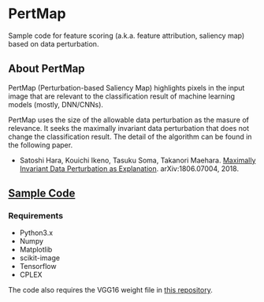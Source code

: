 # PertMap
Sample code for feature scoring (a.k.a. feature attribution, saliency map) based on data perturbation.


## About PertMap
PertMap (Perturbation-based Saliency Map) highlights pixels in the input image that are relevant to the classification result of machine learning models (mostly, DNN/CNNs).

PertMap uses the size of the allowable data perturbation as the masure of relevance. It seeks the maximally invariant data perturbation that does not change the classification result. The detail of the algorithm can be found in the following paper.

* Satoshi Hara, Kouichi Ikeno, Tasuku Soma, Takanori Maehara. [Maximally Invariant Data Perturbation as Explanation](https://arxiv.org/abs/1806.07004). arXiv:1806.07004, 2018.

## [Sample Code](http://github.com/sato9hara/PertMap/blob/master/Sample_PertMap_VGG16.ipynb)
### Requirements

* Python3.x
* Numpy
* Matplotlib
* scikit-image
* Tensorflow
* CPLEX

The code also requires the VGG16 weight file in [this repository](https://github.com/machrisaa/tensorflow-vgg).
